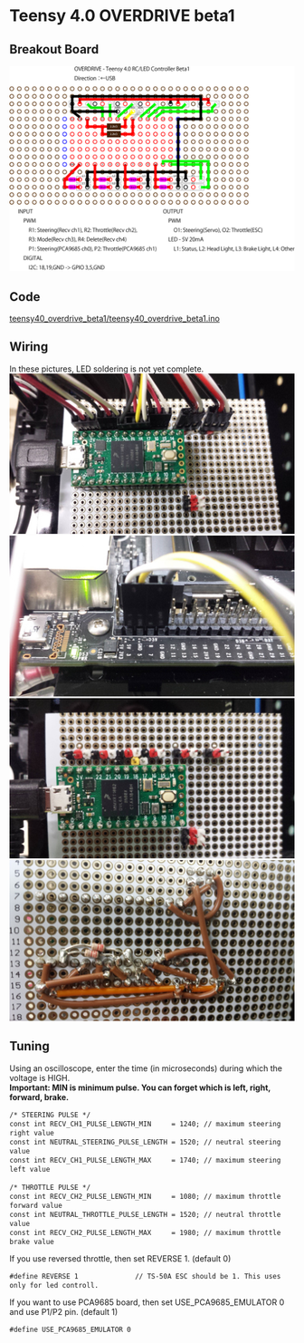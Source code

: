 # Teensy 4.0 OVERDRIVE beta1

## Breakout Board
![](./teensy40_overdrive_beta1/teensy40_overdrive_beta1.png)<br>

## Code
[teensy40_overdrive_beta1/teensy40_overdrive_beta1.ino](./teensy40_overdrive_beta1/teensy40_overdrive_beta1.ino)

## Wiring
In these pictures, LED soldering is not yet complete.<br>
![](./teensy40_overdrive_beta1/wire1.jpg)<br>
![](./teensy40_overdrive_beta1/wire2.jpg)<br>
![](./teensy40_overdrive_beta1/wire3.jpg)<br>
![](./teensy40_overdrive_beta1/reverse.jpg)<br>

## Tuning
Using an oscilloscope, enter the time (in microseconds) during which the voltage is HIGH.<br>
<b>Important: MIN is minimum pulse. You can forget which is left, right, forward, brake.</b>

```
/* STEERING PULSE */
const int RECV_CH1_PULSE_LENGTH_MIN     = 1240; // maximum steering right value
const int NEUTRAL_STEERING_PULSE_LENGTH = 1520; // neutral steering value
const int RECV_CH1_PULSE_LENGTH_MAX     = 1740; // maximum steering left value

/* THROTTLE PULSE */
const int RECV_CH2_PULSE_LENGTH_MIN     = 1080; // maximum throttle forward value
const int NEUTRAL_THROTTLE_PULSE_LENGTH = 1520; // neutral throttle value
const int RECV_CH2_PULSE_LENGTH_MAX     = 1980; // maximum throttle brake value
```
If you use reversed throttle, then set REVERSE 1. (default 0)
```
#define REVERSE 1              // TS-50A ESC should be 1. This uses only for led controll.
```
If you want to use PCA9685 board, then set USE_PCA9685_EMULATOR 0 and use P1/P2 pin. (default 1)
```
#define USE_PCA9685_EMULATOR 0
```

